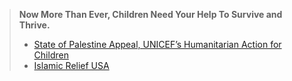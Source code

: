 > **Now More Than Ever, Children Need Your Help To Survive and Thrive.**
> 
> - [State of Palestine Appeal, UNICEF’s Humanitarian Action for Children](https://www.unicef.org/appeals/state-of-palestine)
> - [Islamic Relief USA](https://irusa.org/middle-east/palestine)
